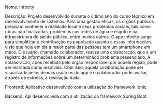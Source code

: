 Nome: Infocity

Descrição: Projeto desenvolvido durante o último ano do curso técnico em desenvolvimento de sistemas. Para uma gestão eficaz, os órgãos públicos precisam conhecer a realidade local e seus problemas sociais, tais como obras não finalizadas, problemas nas redes de água e esgoto e na infraestrutura de saúde pública, entre muitos outros.
           O app Infocity surge para simplificar a contribuição da população quanto a essas informações, visto que hoje em dia a maior parte das pessoas tem um smartphone em mãos. 
           O usuário, chamado colaborador, realiza uma colaboração, que é um registro de informações sobre um determinado problema presenciado. A colaboração, após recebida pelo órgão responsável por aquela região, pode ser marcada como resolvida. Com isso, aquela colaboração pode ser visualizada pelos demais usuários do app e o colaborador pode avaliar, através de estrelas, a resolução dada. 

Frontend: Aplicativo desenvolvido com a utilização do framework Ionic.

Backend: Api desenvolvida com a utilização do framework Spring Boot. 
